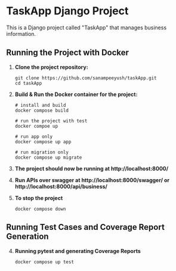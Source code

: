 # TaskApp Django Project

This is a Django project called "TaskApp" that manages business information.

## Running the Project with Docker

1. **Clone the project repository:**

   ```shell
   git clone https://github.com/sanampeeyush/taskApp.git
   cd taskApp

2. **Build & Run the Docker container for the project:**
    ```shell
    # install and build
    docker compose build
    
    # run the project with test
    docker compoe up

    # run app only
    docker compose up app

    # run migration only
    docker compose up migrate
3. **The project should now be running at http://localhost:8000/**

4. **Run APIs over swagger at http://localhost:8000/swagger/ or http://localhost:8000/api/business/**

5. **To stop the project**
    ```
    docker compose down
## Running Test Cases and Coverage Report Generation

4. **Running pytest and generating Coverage Reports**
    ```shell
    docker compose up test    